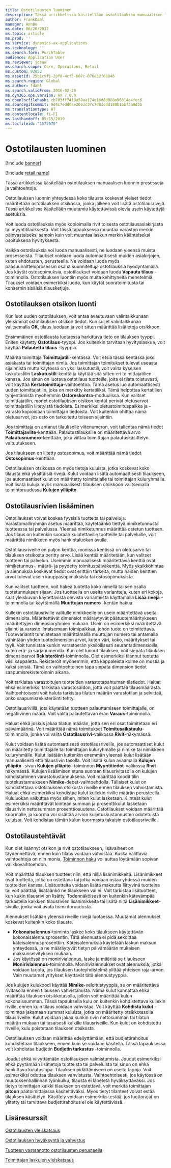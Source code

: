 ```yaml
---
title: Ostotilausten luominen
description: Tässä artikkelissa käsitellään ostotilauksen manuaalisen luonnin prosesseja ja vaihtoehtoja.
author: FrankDahl
manager: AnnBe
ms.date: 06/20/2017
ms.topic: article
ms.prod: ''
ms.service: dynamics-ax-applications
ms.technology: ''
ms.search.form: PurchTable
audience: Application User
ms.reviewer: josaw
ms.search.scope: Core, Operations, Retail
ms.custom: 93053
ms.assetid: 25b1c9f1-20f8-4cf5-b87c-876e32f68846
ms.search.region: Global
ms.author: fdahl
ms.search.validFrom: 2016-02-28
ms.dyn365.ops.version: AX 7.0.0
ms.openlocfilehash: cb703ff7419a59aa174e16d8d988a96814e4fec6
ms.sourcegitcommit: 9d4c7edd0ae2053c37c7d81cdd180b16bf3a9d3b
ms.translationtype: HT
ms.contentlocale: fi-FI
ms.lasthandoff: 05/15/2019
ms.locfileid: "1572670"
---
```

# <a name="create-purchase-orders"></a>Ostotilausten luominen

[!include [banner](../includes/banner.md)]

[!include [retail name](../includes/retail-name.md)]

Tässä artikkelissa käsitellään ostotilauksen manuaalisen luonnin prosesseja ja vaihtoehtoja.

Ostotilauksen luonnin yhteydessä koko tilausta koskevat yleiset tiedot määritetään ostotilauksen otsikossa, jonka jälkeen voit lisätä ostotilausrivejä. Tässä artikkelissa käsitellään muutamia käytettävissä olevia usein käytettyjä asetuksia.  

Voit luoda ostotilauksia myös kopioimalla rivit toisesta ostotilausasiakirjasta tai myyntitilauksesta. Voit tässä tapauksessa muuntaa varaston merkin päinvastaiseksi samoin kuin voit muuntaa laskun merkin käänteiseksi osoituksena hyvityksestä.  

Vaikka ostotilauksia voi luoda manuaalisesti, ne luodaan yleensä muista prosesseista. Tilaukset voidaan luoda automaattisesti muiden asiakirjojen, kuten ehdotusten, perusteella. Ne voidaan luoda myös pääsuunnitteluprosessin osana suunniteltuja ostotilauksia hyödyntämällä. Jos käytät ostosopimuksia, ostotilaukset voidaan luoda **Vapauta tilaus** -toiminnolla. Ostotilauksen luontiin myös muita kehittyneitä menetelmiä. Tilaukset voidaan esimerkiksi luoda, kun käytät suoratoimitusta tai konsernin sisäisiä tilausketjuja.

## <a name="creating-a-purchase-order-header"></a>Ostotilauksen otsikon luonti
Kun luot uuden ostotilauksen, voit antaa avautuvaan valintaikkunaan yleisimmät ostotilauksen otsikon tiedot. Kun suljet valintaikkunan valitsemalla **OK**, tilaus luodaan ja voit sitten määrittää lisätietoja otsikkoon.  

Ensimmäinen ostotilausta luotaessa harkittava tieto on tilauksen tyyppi. Eniten käytetty **Ostotilaus**-tyyppi. Jos kuitenkin tarvitaan hyvityslaskua, voit käyttää **Palautettu tilaus** -tyyppiä.  

Määritä toimittaja **Toimittajatili**-kentässä. Voit etsiä tässä kentässä joko asiakasta tai toimittajan nimiä. Jos toimittajan toimitukset tulevat useasta sijainnista mutta käytössä on yksi laskutustili, voit valita kyseisen laskutustilin **Laskutustili**-kenttä ja käyttää sitä sitten eri toimittajatilien kanssa. Jos sinun on luotava ostotilaus tuotteille, joita ei tilata toistuvasti, voit käyttää **Kertatoimittaja**-vaihtoehtoa. Tämä asetus luo automaattisesti uuden toimittajatilin, joka on merkitty kertatiliksi. Tämä helpottaa kertatilien tyhjentämistä myöhemmin **Ostoreskontra**-moduulissa. Kun valitset toimittajatilin, monet ostotilauksen otsikon kentät perivät oletusarvot toimittajatiliin liitetyistä tiedoista. Esimerkiksi oletustoimituspaikka ja -varasto kopioidaan toimittajan tiedoista. Voit kuitenkin ohittaa nämä oletusarvot, jos osto on tarkoitettu toiseen sijaintiin.  

Jos toimittaja on antanut tilaukselle viitenumeron, voit tallentaa nämä tiedot **Toimittajaviite**-kenttään. Palautustilauksille on määritettävä arvo **Palautusnumero**-kenttään, joka viittaa toimittajan palautuskäsittelyn valtuutukseen.  

Jos tilaukseen on liitetty ostosopimus, voit määrittää nämä tiedot **Ostosopimus**-kenttään.  

Ostotilauksen otsikossa on myös tietoja kuluista, jotka koskevat koko tilausta eikä yksittäisiä rivejä. Kulut voidaan lisätä automaattisesti tilaukseen, jos automaattiset kulut on määritetty toimittajalle tai toimittajan kuluryhmälle. Voit lisätä kuluja myös manuaalisesti tilauksen otsikkoon valitsemalla toimintoruudussa **Kulujen ylläpito**.

## <a name="adding-purchase-order-lines"></a>Ostotilausrivien lisääminen
Ostotilaukset voivat koskea fyysisiä tuotteita tai palveluja. Varastomalliryhmän asetus määrittää, käytetäänkö tiettyä nimiketunnusta tuotteessa tai palvelussa. Yleensä nimiketunnus määrittää ostetun tuotteen. Jos tilaus on kuitenkin suoraan kulutettaville tuotteille tai palveluille, voit määrittää nimikkeen myös hankintaluokan avulla.  

Ostotilausriveille on paljon kenttiä, monissa kentissä on oletusarvo tai tilauksen otsikosta peritty arvo. Lisää kenttiä määritetään, kun valitset tuotteen tai palvelun. Useimmin manuaalisesti määritettäviä kenttiä ovat nimiketunnus-, määrä- ja pyydetty toimituspäiväkenttä. Myös yksikköhintaa ja alennuksia koskevat tiedot ovat erittäin tärkeitä, mutta näiden kenttien arvot tulevat usein kauppasopimuksista tai ostosopimuksista.  

Kun valitset tuotteen, voit hakea tuotetta koko nimellä tai sen osalla tuotetunnuksen sijaan. Jos tuotteella on useita variantteja, kuten eri kokoja, saat yleiskuvan käytettävistä olevista varianteista käyttämällä **Lisää rivejä** -toiminnolla tai käyttämällä **Muuttujan numero** -kentän hakua.  

Kullekin ostotilausriville valitulle nimikkeelle on usein määritettävä useita dimensioita. Määritettävät dimensiot määräytyvät päätuotemääritykseen määritettyjen dimensioryhmien mukaan. Usein on esimerkiksi määritettävä sijainti ja varasto ilmaisemaan toimipaikkaa, johon tuote on toimitettava. Tuotevariantit tunnistetaan määrittämällä muuttujan numero tai antamalla vähintään yhden tuotedimension arvot, kuten väri, koko, määritykset tai tyyli. Voit tunnistaa kunkin varastoerän yksilöllisesti seurantadimensioilla, kuten erä- ja sarjanumerolla. Kun olet luonut tilauksen, voit siepata tilauksen dimensioarvot **Rekisteröinti**-toiminnolla. Olet esimerkiksi tilannut tuotetta viisi kappaletta. Rekisteröit myöhemmin, että kappaleista kolme on mustia ja kaksi sinisiä. Tämä on vaihtoehtoinen tapa siepata dimension tiedot saapumisrekisteröinnin aikana.  

Voit tarkistaa varastoitujen tuotteiden varastotapahtuman tilatiedot. Haluat ehkä esimerkiksi tarkistaa varastosaldon, jotta voit päättää tilausmäärästä. Vaihtoehtoisesti voit haluta tarkistaa tilatun määrän varastotilan ja selvittää, onko saapumisrekisteröinti tehty.  

Ostotilausrivillä, jota käytetään tuotteen palauttamiseen toimittajalle, on negatiivinen määrä. Voit valita palautettavan erän **Varaus**-toiminnolla.  

Haluat ehkä joskus jakaa tilatun määrän, jotta sen eri osat toimitetaan eri päivämäärinä. Voit määrittää nämä toimitukset **Toimitusaikataulu**-toiminnolla, jonka voi valita **Ostotilausrivi**-valikossa **Rivit**-näkymässä.  

Kulut voidaan lisätä automaattisesti ostotilausriveille, jos automaattiset kulut on määritetty toimittajalle tai toimittajan kuluryhmälle ja nimike tai nimikkeen kuluryhmälle. Kulut lisätään kuitenkin enemmän yleensä kulut lisätään manuaalisesti että tilausrivin tasolla. Voit lisätä kulun avaamalla **Kulujen ylläpito** -sivun **Kulujen ylläpito** -toiminnon **Myyntitiedot**-valikossa **Rivit**-näkymässä. Kulujen lisäämisen etuna suoraan tilausrivitasolla on kulujen kohdistaminen varastokustannuksena. Voit määrittää koodit tilin tuotekustannukseen **Nimike**-debet-vaihtoehdolla. Tällaiset kulut on kohdistettava ostotilauksen otsikosta riveille ennen tilauksen vahvistamista. Haluat ehkä esimerkiksi kohdistaa kulut kullekin riville määrän perusteella. Kululuokan vaikuttaa myös siihen, miten kulut lasketaan. Kiinteät kulut esimerkiksi määrittävät kiinteän summan ja prosenttikulut lasketaan tilausrivin nettosumman prosenttiosuutena. Ostotilaukset voidaan määrittää kuormalle, ja kuorma voi sisältää arvion kuljetuskustannusten odotetuista kuluista. Voit kohdistaa tämän kulun kuormasta takaisin ostotilausriveille.

## <a name="purchase-order-actions"></a>Ostotilaustehtävät
Kun olet lisännyt otsikon ja rivit ostotilaukseen, lisävaiheet on täydennettävä, ennen kuin tilaus voidaan vahvistaa. Koska valittavia vaihtoehtoja on niin monia, [Toiminnon haku](../../fin-and-ops/get-started/action-search.md) voi auttaa löytämään sopivan valikkovaihtoehdon.  

Voit määrittää tilauksen tuotteet niin, että niillä lisänimikkeitä. Lisänimikkeet ovat tuotteita, jotka on ostettava tai jotka voidaan ostaa yhdessä muiden tuotteiden kanssa. Lisätuotteita voidaan lisätä maksutta liittyvinä tuotteina tai voit päättää, lisätäänkö ne tilaukseen vai ei. Voit tarkistaa lisätuotteet, kun kukin tilausrivi on lisätty. Todennäköisesti on kuitenkin kätevämpää tarkastella kaikkien tilausrivien lisänimikkeitä tai lisätä niitä **Lisänimikkeet**-sivulla, jonka voit avata toimintoruudusta.  

Alennukset lisätään yleensä riveille rivejä luotaessa. Muutamat alennukset koskevat kuitenkin koko tilausta.

-   **Kokonaisalennus**-toiminto laskee koko tilaukseen käytettävän kokonaisalennusprosentin. Tätä alennusta ei pidä sekoittaa käteisalennusprosenttiin. Käteisalennuksia käytetään laskun maksun yhteydessä, ja ne määräytyvät tietyn päivämäärän mukaisen maksunselvityksen mukaan.
-   Jos käytössä on monirivialennus, laske ja määritä se tilaukseen **Monirivialennus**-toiminnolla. Monirivialennukset ovat alennuksia, jotka voidaan tarjota, jos tilauksen tuoteyhdistelmä ylittää yhteisen raja-arvon. Vain muutamat yritykset käyttävät tätä alennustyyppiä.

Jos kulujen kulukoodi käyttää **Nimike**-veloitustyyppiä, se on määritettävä rivitasolla ennen tilauksen vahvistamista. Nämä kulut kannattaa ehkä määrittää tilauksen otsikkotasolla, jolloin voit määrittää kulun kokonaissumman. Tässä tapauksella kulu on kuitenkin kohdistettava kullekin riville, ennen kuin tilaus voidaan vahvistaa. Voit käyttää **Kohdista kulut** -toimintoa jakamaan summat kuluista, jotka on määritetty otsikkotasolla tilausriveille. Kulut voidaan jakaa kunkin rivin nettosumman tai tilatun määrän mukaan tai tasaisesti kaikille tilausriveille. Kun kulut on kohdistettu riveille, kulu poistetaan tilauksen otsikosta.  

Ostotilauksen voidaan määrittää edellyttämään, että budjettirahoitus kohdistetaan tilaukseen, ennen kuin se voidaan käsitellä. Tässä tapauksessa voit kohdistaa budjetin **Budjetin tarkastus** -toiminnolla.  

Joudut ehkä viivyttämään ostotilauksen valmistumista. Joudut esimerkiksi ehkä pyytämään lisätietoja tuotteista tai palveluista tai sinun on ehkä hankittava kulutuslupa. Tilauksen pidättämiseen on useita tapoja. Voit esimerkiksi odottaa tilauksen vahvistusta. Vaihtoehtoisesti, jos käytössä on muutoksenhallinnan työnkulku, tilausta ei lähetetä hyväksyttäväksi. Jos tietyn toimittajan kaikki tilauksen on estettävä, voit merkitä toimittajan **pitoon** päätoimittajassa käsiteltäväksi. Myös tietyt tilanteet voivat estää tilauksen käsittelyn. Käsittely voidaan esimerkiksi estää, jos luottorajat on ylitetty tai tarvittava budjettirahoitus ei ole käytettävissä.

<a name="additional-resources"></a>Lisäresurssit
--------

[Ostotilausten yleiskatsaus](purchase-order-overview.md)

[Ostotilauksen hyväksyntä ja vahvistus](purchase-order-approval-confirmation.md)

[Tuotteen vastaanotto ostotilausten perusteella](product-receipt-against-purchase-orders.md)

[Toimittajan laskujen yleiskatsaus](../../financials/accounts-payable/vendor-invoices-overview.md)



